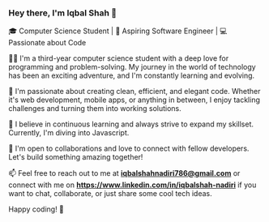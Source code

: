 ### Hey there, I'm Iqbal Shah 👋

🎓 Computer Science Student | 🌟 Aspiring Software Engineer | 💻 Passionate about Code

👨‍💻 I'm a third-year computer science student with a deep love for programming and problem-solving. My journey in the world of technology has been an exciting adventure, and I'm constantly learning and evolving.

🚀 I'm passionate about creating clean, efficient, and elegant code. Whether it's web development, mobile apps, or anything in between, I enjoy tackling challenges and turning them into working solutions.

🌱 I believe in continuous learning and always strive to expand my skillset. Currently, I'm diving into Javascript. 

🤝 I'm open to collaborations and love to connect with fellow developers. Let's build something amazing together!

📫 Feel free to reach out to me at **iqbalshahnadiri786@gmail.com** or connect with me on **https://www.linkedin.com/in/iqbalshah-nadiri** if you want to chat, collaborate, or just share some cool tech ideas.

Happy coding! 🚀


<!---
Iqbalshah786/Iqbalshah786 is a ✨ special ✨ repository because its `README.md` (this file) appears on your GitHub profile.
You can click the Preview link to take a look at your changes.
--->
